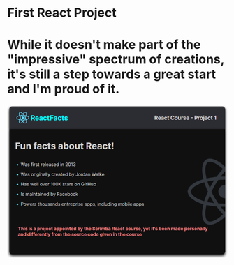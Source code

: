 # First React Project

# While it doesn't make part of the "impressive" spectrum of creations, it's still a step towards a great start and I'm proud of it.

![alt text](https://github.com/lemoentjiez/ReactCard/blob/master/src/images/preview.png?raw=true)



 
 


